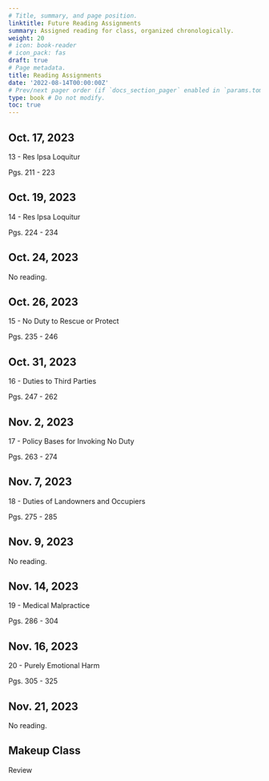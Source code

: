 ```yaml
---
# Title, summary, and page position.
linktitle: Future Reading Assignments
summary: Assigned reading for class, organized chronologically.
weight: 20
# icon: book-reader
# icon_pack: fas
draft: true
# Page metadata.
title: Reading Assignments
date: '2022-08-14T00:00:00Z'
# Prev/next pager order (if `docs_section_pager` enabled in `params.toml`)
type: book # Do not modify.
toc: true
---
```



























## Oct. 17, 2023

13 - Res Ipsa Loquitur 

Pgs. 211 - 223

## Oct. 19, 2023


14 - Res Ipsa Loquitur 

Pgs. 224 - 234



## Oct. 24, 2023

No reading.



## Oct. 26, 2023

15 - No Duty to Rescue or Protect 

Pgs. 235 - 246



## Oct. 31, 2023


16 - Duties to Third Parties 

Pgs. 247 - 262



## Nov. 2, 2023


17 - Policy Bases for Invoking No Duty 

Pgs. 263 - 274


## Nov. 7, 2023


18 - Duties of Landowners and Occupiers 

Pgs. 275 - 285


## Nov. 9, 2023

No reading.



## Nov. 14, 2023


19 - Medical Malpractice 

Pgs. 286 - 304



## Nov. 16, 2023


20 - Purely Emotional Harm

Pgs. 305 - 325


## Nov. 21, 2023

No reading.


## Makeup Class

Review




